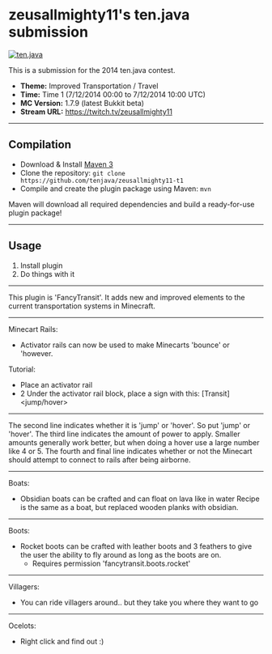 zeusallmighty11's ten.java submission
==============================

[![ten.java](https://cdn.mediacru.sh/hu4CJqRD7AiB.svg)](https://tenjava.com/)

This is a submission for the 2014 ten.java contest.

- __Theme:__ Improved Transportation / Travel
- __Time:__ Time 1 (7/12/2014 00:00 to 7/12/2014 10:00 UTC)
- __MC Version:__ 1.7.9 (latest Bukkit beta)
- __Stream URL:__ https://twitch.tv/zeusallmighty11

<!-- put chosen theme above -->

---------------------------------------

Compilation
-----------

- Download & Install [Maven 3](http://maven.apache.org/download.html)
- Clone the repository: `git clone https://github.com/tenjava/zeusallmighty11-t1`
- Compile and create the plugin package using Maven: `mvn`

Maven will download all required dependencies and build a ready-for-use plugin package!

---------------------------------------

Usage
-----

1. Install plugin
2. Do things with it


---------------------------------------


This plugin is 'FancyTransit'. It adds new and improved elements to the current transportation systems in Minecraft.


---------------------------------------

Minecart Rails:
- Activator rails can now be used to make Minecarts 'bounce' or 'however.

Tutorial:
- Place an activator rail
- 2 Under the activator rail block, place a sign with this:
[Transit]
<jump/hover>
<amount>
<connect>

---------------------------------------

The second line indicates whether it is 'jump' or 'hover'. So put 'jump' or 'hover'.
The third line indicates the amount of power to apply. Smaller amounts generally work better, but when doing a hover use a large number like 4 or 5.
The fourth and final line indicates whether or not the Minecart should attempt to connect to rails after being airborne.

---------------------------------------

Boats:
- Obsidian boats can be crafted and can float on lava like in water
Recipe is the same as a boat, but replaced wooden planks with obsidian.

---------------------------------------

Boots:
- Rocket boots can be crafted with leather boots and 3 feathers to give the user the ability to fly around as long as the boots are on.
    * Requires permission 'fancytransit.boots.rocket'

---------------------------------------

Villagers:
- You can ride villagers around.. but they take you where they want to go

---------------------------------------

Ocelots:
- Right click and find out :)